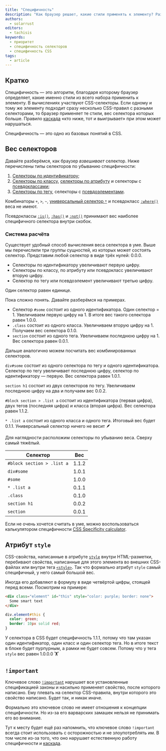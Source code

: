 ```yaml
---
title: "Специфичность"
description: "Как браузер решает, какие стили применять к элементу? Разбираемся, почему у селектора есть вес"
authors:
  - solarrust
editors:
  - tachisis
keywords:
  - приоритет
  - специфичность селекторов
  - специфичность CSS
tags:
  - article
---
```


## Кратко

Специфичность — это алгоритм, благодаря которому браузер определяет, какие именно стили из всего набора применить к элементу. В вычислениях участвуют CSS-селекторы. Если одному и тому же элементу подходит сразу несколько CSS-правил с разными селекторами, то браузер применяет те стили, вес селектора которых больше. Правило [каскада](/css/cascade/) «кто ниже, тот и выигрывает» при этом может нарушаться.

Специфичность — это одно из базовых понятий в CSS.

## Вес селекторов

Давайте разберёмся, как браузер _взвешивает_ селектор. Ниже перечислены типы селекторов по убыванию специфичности:

1. [Селекторы по идентификатору](/css/id-selector/);
1. [Селекторы по классу](/css/class-selector/), [селекторы по атрибуту](/css/attribute-selector/) и селекторы с [псевдоклассами](/css/pseudoclasses/);
1. [Селекторы по тегу](/css/tag-selector/), селекторы с [псевдоэлементами](/css/pseudoelements/).

Комбинаторы `+`, `>`, `~`, [универсальный селектор `*`](/css/universal-selector/) и псевдокласс [`:where()`](/css/where/) веса не имеют.

Псевдоклассы [`:is()`](/css/is/), [`:has()`](/css/has/) и [`:not()`](/css/not/) принимают вес наиболее специфичного селектора внутри скобок.

### Система расчёта

Существует удобный способ вычисления веса селектора в уме. Выше мы перечислили три группы сущностей, из которых может состоять селектор. Представим любой селектор в виде трёх нулей: 0.0.0.

- Селекторы по идентификатору увеличивают первую цифру.
- Селекторы по классу, по атрибуту или псевдокласс увеличивают вторую цифру.
- Селектор по тегу или псевдоэлемент увеличивают третью цифру.

Один селектор равен единице.

Пока сложно понять. Давайте разберёмся на примерах.

- Селектор `#some` состоит из одного идентификатора. Один селектор = 1. Увеличиваем первую цифру на 1. В итоге вес такого селектора равен 1.0.0.
- `.class` состоит из одного класса. Увеличиваем вторую цифру на 1. Получаем вес селектора 0.1.0.
- `section` состоит из одного тега. Увеличиваем последнюю цифру на 1. Вес селектора равен 0.0.1.

Дальше аналогично можем посчитать вес комбинированных селекторов.

`div#some` состоит из одного селектора по тегу и одного идентификатора. Селектор по тегу увеличивает последнюю цифру, селектор по идентификатору — первую. Вес селектора равен 1.0.1.

`section h1` состоит из двух селекторов по тегу. Увеличиваем последнюю цифру на два и получаем вес 0.0.2.

`#block section > .list a` состоит из идентификатора (первая цифра), двух тегов (последняя цифра) и класса (вторая цифра). Вес селектора равен 1.1.2.

`* .list a` состоит из одного класса и одного тега. Итоговый вес будет 0.1.1. Универсальный селектор ничего не весит 🪶

Для наглядности расположим селекторы по убыванию веса. Сверху самый тяжёлый.

| Селектор                   | Вес   |
|----------------------------|-------|
| `#block section > .list a` | 1.1.2 |
| `div#some`                 | 1.0.1 |
| `#some`                    | 1.0.0 |
| `* .list a`                | 0.1.1 |
| `.class`                   | 0.1.0 |
| `section h1`               | 0.0.2 |
| `section`                  | 0.0.1 |

Если не очень хочется считать в уме, можно воспользоваться калькулятором специфичности [CSS Specificity calculator](https://polypane.app/css-specificity-calculator/).

## Атрибут `style`

CSS-свойства, написанные в атрибуте [`style`](/html/global-attrs/) внутри HTML-разметки, перебивают свойства, написанные для этого элемента во внешних CSS-файлах или внутри тега [`<style>`](/html/style/). Так что формально атрибут `style` самый специфичный, у него самый большой вес.

Иногда его добавляют в формулу в виде четвёртой цифры, стоящей перед всеми. Посмотрим на примере:

```html
<div class="element" id="this" style="color: purple; border: none">
  Some smart text
</div>
```

```css
div.element#this {
  color: green;
  border: 10px solid red;
}
```

У селектора в CSS будет специфичность 1.1.1, потому что там указан один идентификатор, один класс и один селектор тега. Но в итоге текст в блоке будет пурпурным, а рамки не будет совсем. Потому что у тега `style` вес равен 1.0.0.0 🏋️

## `!important`

Ключевое слово [`!important`](/css/important/) нарушает все установленные спецификацией законы и насильно применяет свойство, после которого написано. Ему плевать на селектор CSS-правила, внутри которого это свойство написано. Будет так, и никак иначе.

Формально это ключевое слово не имеет отношения к концепции специфичности. Но из-за его варварских замашек нельзя не принимать его во внимание.

Тут к месту будет ещё раз напомнить, что ключевое слово `!important` всегда стоит использовать с осторожностью и не злоупотреблять им. В том числе из-за того, что оно нарушает естественную работу специфичности и [каскада](/css/cascade/).
